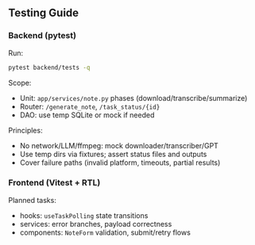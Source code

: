 ## Testing Guide

### Backend (pytest)
Run:
```bash
pytest backend/tests -q
```

Scope:
- Unit: `app/services/note.py` phases (download/transcribe/summarize)
- Router: `/generate_note`, `/task_status/{id}`
- DAO: use temp SQLite or mock if needed

Principles:
- No network/LLM/ffmpeg: mock downloader/transcriber/GPT
- Use temp dirs via fixtures; assert status files and outputs
- Cover failure paths (invalid platform, timeouts, partial results)

### Frontend (Vitest + RTL)
Planned tasks:
- hooks: `useTaskPolling` state transitions
- services: error branches, payload correctness
- components: `NoteForm` validation, submit/retry flows


